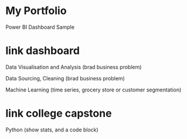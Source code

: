 # My Portfolio
Power BI Dashboard Sample
# link dashboard

Data Visualisation and Analysis (brad business problem)

Data Sourcing, Cleaning (brad business problem)

Machine Learning (time series, grocery store or customer segmentation)
# link college capstone

Python (show stats, and a code block)
